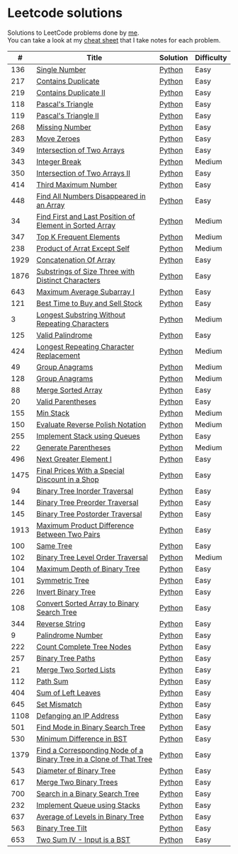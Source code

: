 # Leetcode solutions

Solutions to LeetCode problems done by [me](https://leetcode.com/CheesyFrappe/).<br>
You can take a look at my [cheat sheet](https://docs.google.com/spreadsheets/d/1ynFoTR0QUidBiOjPXEDPs7hjLxxoR8kRZ3GejIKJf7E/edit?usp=sharing) that I take notes for each problem.

| # | Title | Solution | Difficulty |
|---| ----- | -------- | ---------- |
|136|[Single Number](https://leetcode.com/problems/single-number/) | [Python](./python3/array/singleNumber.py)|Easy|
|217|[Contains Duplicate](https://leetcode.com/problems/contains-duplicate/) | [Python](./python3/array/containsDuplicate.py)|Easy|
|219|[Contains Duplicate II](https://leetcode.com/problems/contains-duplicate-ii/) | [Python](./python3/array/containsDuplicateII.py)|Easy|
|118|[Pascal's Triangle](https://leetcode.com/problems/pascals-triangle/) | [Python](./python3/array/pascalsTriangle.py)|Easy|
|119|[Pascal's Triangle II](https://leetcode.com/problems/pascals-triangle-ii/) | [Python](./python3/array/pascalsTriangleII.py)|Easy|
|268|[Missing Number](https://leetcode.com/problems/missing-number/) | [Python](./python3/array/missingNumber.py)|Easy|
|283|[Move Zeroes](https://leetcode.com/problems/move-zeroes/) | [Python](./python3/array/moveZeroes.py)|Easy|
|349|[Intersection of Two Arrays](https://leetcode.com/problems/intersection-of-two-arrays/) | [Python](./python3/array/intersectionOfTwoArrays.py)|Easy|
|343|[Integer Break](https://leetcode.com/problems/integer-break/) | [Python](./python3/dynamic%20programming/integerBreak.py)|Medium|
|350|[Intersection of Two Arrays II](https://leetcode.com/problems/intersection-of-two-arrays-ii/) | [Python](./python3/array/intersectionOfTwoArraysII.py)|Easy|
|414|[Third Maximum Number](https://leetcode.com/problems/third-maximum-number/) | [Python](./python3/array/thirdMaximumNumber.py)|Easy|
|448|[Find All Numbers Disappeared in an Array](https://leetcode.com/problems/find-all-numbers-disappeared-in-an-array/) | [Python](./python3/array/findAllNumbersDisappearedInArray.py)|Easy|
|34|[Find First and Last Position of Element in Sorted Array](https://leetcode.com/problems/find-first-and-last-position-of-element-in-sorted-array/) | [Python](./python3/array/findFirstAndLastPosition.py)|Medium|
|347|[Top K Frequent Elements](https://leetcode.com/problems/top-k-frequent-elements/) | [Python](./python3/array/topKFrequentElements.py)|Medium|
|238|[Product of Arrat Except Self](https://leetcode.com/problems/product-of-array-except-self/) | [Python](./python3/array/productOfArrayExceptSelf.py)|Medium|
|1929|[Concatenation Of Array](https://leetcode.com/problems/concatenation-of-array/) | [Python](./python3/array/concatenationOfArray.py)|Easy|
|1876|[Substrings of Size Three with Distinct Characters](https://leetcode.com/problems/substrings-of-size-three-with-distinct-characters/) | [Python](./python3/array/substringsOfSizeThree.py)|Easy|
|643|[Maximum Average Subarray I](https://leetcode.com/problems/maximum-average-subarray-i/) | [Python](./python3/array/maximumAverageSubarrayI.py)|Easy|
|121|[Best Time to Buy and Sell Stock](https://leetcode.com/problems/best-time-to-buy-and-sell-stock/) | [Python](./python3/array/bestTimeToBuyAndSellStock.py)|Easy|
|3|[Longest Substring Without Repeating Characters](https://leetcode.com/problems/longest-substring-without-repeating-characters) | [Python](./python3/sliding%20window/longestSubstringWithoutRepeatingChars.py)|Medium|
|125|[Valid Palindrome](https://leetcode.com/problems/valid-palindrome) | [Python](./python3/two%20pointers/validPalindrome.py)|Easy|
|424|[Longest Repeating Character Replacement](https://leetcode.com/problems/longest-repeating-character-replacement) | [Python](./python3/sliding%20window/longestRepeatingCharReplacement.py)|Medium|
|49|[Group Anagrams](https://leetcode.com/problems/group-anagrams) | [Python](./python3/hash%20map/groupAnagrams.py)|Medium|
|128|[Group Anagrams](https://leetcode.com/problems/longest-consecutive-sequence) | [Python](./python3/array/longestConsecutiveSequence.py)|Medium| 
|88|[Merge Sorted Array](https://leetcode.com/problems/merge-sorted-array) | [Python](./python3/array/mergeSortedArray.py)|Easy| 
|20|[Valid Parentheses](https://leetcode.com/problems/valid-parentheses) | [Python](./python3/stack/validParentheses.py)|Easy| 
|155|[Min Stack](https://leetcode.com/problems/min-stack) | [Python](./python3/stack/minStack.py)|Medium| 
|150|[Evaluate Reverse Polish Notation](https://leetcode.com/problems/evaluate-reverse-polish-notation) | [Python](./python3/stack/evalRPN.py)|Medium| 
|255|[Implement Stack using Queues](https://leetcode.com/problems/implement-stack-using-queues) | [Python](./python3/stack/implementStackUsingQueues.py)|Easy| 
|22|[Generate Parentheses](https://leetcode.com/problems/generate-parentheses) | [Python](./python3/stack/generateParentheses.py)|Medium| 
|496|[Next Greater Element I](https://leetcode.com/problems/next-greater-element-i) | [Python](./python3/stack/nextGreaterElementI.py)|Easy|  
|1475|[Final Prices With a Special Discount in a Shop](https://leetcode.com/problems/final-prices-with-a-special-discount-in-a-shop) | [Python](./python3/stack/FinalPricesWithDiscount.py)|Easy|  
|94|[Binary Tree Inorder Traversal](https://leetcode.com/problems/binary-tree-inorder-traversal) | [Python](./python3/tree/inorderTraversal.py)|Easy|  
|144|[Binary Tree Preorder Traversal](https://leetcode.com/problems/binary-tree-preorder-traversal) | [Python](./python3/tree/preorderTraversal.py)|Easy|  
|145|[Binary Tree Postorder Traversal](https://leetcode.com/problems/binary-tree-postorder-traversal) | [Python](./python3/tree/postorderTraversal.py)|Easy|  
|1913|[Maximum Product Difference Between Two Pairs](https://leetcode.com/problems/maximum-product-difference-between-two-pairs) | [Python](./python3/array/maxProductDifference.py)|Easy|  
|100|[Same Tree](https://leetcode.com/problems/same-tree) | [Python](./python3/tree/sameTree.py)|Easy|  
|102|[Binary Tree Level Order Traversal](https://leetcode.com/problems/binary-tree-level-order-traversal) | [Python](./python3/tree/levelOrderTraversal.py)|Medium|  
|104|[Maximum Depth of Binary Tree](https://leetcode.com/problems/maximum-depth-of-binary-tree) | [Python](./python3/tree/maxDepthofBinaryTree.py)|Easy|  
|101|[Symmetric Tree](https://leetcode.com/problems/symmetric-tree) | [Python](./python3/tree/symmetricTree.py)|Easy|  
|226|[Invert Binary Tree](https://leetcode.com/problems/invert-binary-tree) | [Python](./python3/tree/invertBinaryTree.py)|Easy|  
|108|[Convert Sorted Array to Binary Search Tree](https://leetcode.com/problems/convert-sorted-array-to-binary-search-tree) | [Python](./python3/tree/convertSortedArrToTree.py)|Easy|  
|344|[Reverse String](https://leetcode.com/problems/reverse-string) | [Python](./python3/string/reverseString.py)|Easy| 
|9|[Palindrome Number](https://leetcode.com/problems/palindrome-number) | [Python](./python3/math/palindromeNumber.py)|Easy| 
|222|[Count Complete Tree Nodes](https://leetcode.com/problems/count-complete-tree-nodes) | [Python](./python3/tree/countCompleteTreeNodes.py)|Easy| 
|257|[Binary Tree Paths](https://leetcode.com/problems/binary-tree-paths) | [Python](./python3/tree/binaryTreePaths.py)|Easy| 
|21|[Merge Two Sorted Lists](https://leetcode.com/problems/merge-two-sorted-lists) | [Python](./python3/linked%20list/mergeTwoSortedLists.py)|Easy| 
|112|[Path Sum](https://leetcode.com/problems/path-sum) | [Python](./python3/tree/pathSum.py)|Easy| 
|404|[Sum of Left Leaves](https://leetcode.com/problems/sum-of-left-leaves) | [Python](./python3/tree/sumOfLeftLeaves.py)|Easy| 
|645|[Set Mismatch](https://leetcode.com/problems/set-mismatch) | [Python](./python3/array/setMismatch.py)|Easy| 
|1108|[Defanging an IP Address](https://leetcode.com/problems/defanging-an-ip-address/) | [Python](./python3/string/defangeIPAddress.py)|Easy| 
|501|[Find Mode in Binary Search Tree](https://leetcode.com/problems/find-mode-in-binary-search-tree/) | [Python](./python3/tree/findModeinBST.py)|Easy| 
|530|[Minimum Difference in BST](https://leetcode.com/problems/minimum-absolute-difference-in-bst/) | [Python](./python3/tree/minAbsoluteDifference.py)|Easy| 
|1379|[Find a Corresponding Node of a Binary Tree in a Clone of That Tree](https://leetcode.com/problems/find-a-corresponding-node-of-a-binary-tree-in-a-clone-of-that-tree/) | [Python](./python3/tree/findACorrespondingNode.py)|Easy| 
|543|[Diameter of Binary Tree](https://leetcode.com/problems/diameter-of-binary-tree/) | [Python](./python3/tree/diameterOfBinaryTree.py)|Easy| 
|617|[Merge Two Binary Trees](https://leetcode.com/problems/merge-two-binary-trees/) | [Python](./python3/tree/mergeTwoBinaryTrees.py)|Easy| 
|700|[Search in a Binary Search Tree](https://leetcode.com/problems/search-in-a-binary-search-tree/) | [Python](./python3/tree/searchInBST.py)|Easy| 
|232|[Implement Queue using Stacks](https://leetcode.com/problems/implement-queue-using-stacks/) | [Python](./python3/queue/implementQueueUsingStacks.py)|Easy| 
|637|[Average of Levels in Binary Tree](https://leetcode.com/problems/average-of-levels-in-binary-tree/) | [Python](./python3/tree/avgOfLevelsInTree.py)|Easy| 
|563|[Binary Tree Tilt](https://leetcode.com/problems/binary-tree-tilt/) | [Python](./python3/tree/binaryTreeTilt.py)|Easy| 
|653|[Two Sum IV - Input is a BST](https://leetcode.com/problems/two-sum-iv-input-is-a-bst/) | [Python](./python3/tree/twoSumIV.py)|Easy| 